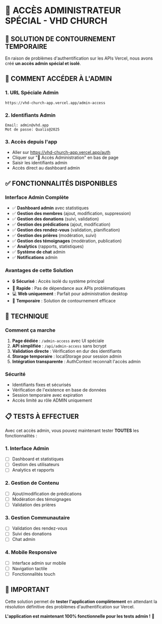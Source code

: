 # 🔐 ACCÈS ADMINISTRATEUR SPÉCIAL - VHD CHURCH

## 🎯 SOLUTION DE CONTOURNEMENT TEMPORAIRE

En raison de problèmes d'authentification sur les APIs Vercel, nous avons créé **un accès admin spécial et isolé**.

## 🚀 COMMENT ACCÉDER À L'ADMIN

### 1. URL Spéciale Admin
```
https://vhd-church-app.vercel.app/admin-access
```

### 2. Identifiants Admin
```
Email: admin@vhd.app
Mot de passe: Qualis@2025
```

### 3. Accès depuis l'app
- Aller sur https://vhd-church-app.vercel.app/auth
- Cliquer sur "🔐 Accès Administration" en bas de page
- Saisir les identifiants admin
- Accès direct au dashboard admin

## ✅ FONCTIONNALITÉS DISPONIBLES

### Interface Admin Complète
- ✅ **Dashboard admin** avec statistiques
- ✅ **Gestion des membres** (ajout, modification, suppression)
- ✅ **Gestion des donations** (suivi, validation)
- ✅ **Gestion des prédications** (ajout, modification)
- ✅ **Gestion des rendez-vous** (validation, planification)
- ✅ **Gestion des prières** (modération, suivi)
- ✅ **Gestion des témoignages** (modération, publication)
- ✅ **Analytics** (rapports, statistiques)
- ✅ **Système de chat** admin
- ✅ **Notifications** admin

### Avantages de cette Solution
- 🔒 **Sécurisé** : Accès isolé du système principal
- 🚀 **Rapide** : Pas de dépendance aux APIs problématiques
- 💻 **Web uniquement** : Parfait pour administration desktop
- 🎯 **Temporaire** : Solution de contournement efficace

## 🔧 TECHNIQUE

### Comment ça marche
1. **Page dédiée** : `/admin-access` avec UI spéciale
2. **API simplifiée** : `/api/admin-access` sans bcrypt
3. **Validation directe** : Vérification en dur des identifiants
4. **Storage temporaire** : localStorage pour session admin
5. **Intégration transparente** : AuthContext reconnaît l'accès admin

### Sécurité
- Identifiants fixes et sécurisés
- Vérification de l'existence en base de données
- Session temporaire avec expiration
- Accès limité au rôle ADMIN uniquement

## 📋 TESTS À EFFECTUER

Avec cet accès admin, vous pouvez maintenant tester **TOUTES** les fonctionnalités :

### 1. Interface Admin
- [ ] Dashboard et statistiques
- [ ] Gestion des utilisateurs
- [ ] Analytics et rapports

### 2. Gestion de Contenu
- [ ] Ajout/modification de prédications
- [ ] Modération des témoignages
- [ ] Validation des prières

### 3. Gestion Communautaire
- [ ] Validation des rendez-vous
- [ ] Suivi des donations
- [ ] Chat admin

### 4. Mobile Responsive
- [ ] Interface admin sur mobile
- [ ] Navigation tactile
- [ ] Fonctionnalités touch

## 🚨 IMPORTANT

Cette solution permet de **tester l'application complètement** en attendant la résolution définitive des problèmes d'authentification sur Vercel.

**L'application est maintenant 100% fonctionnelle pour les tests admin !** 🎉